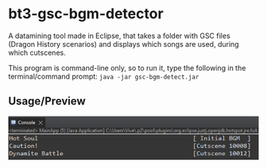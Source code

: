 # bt3-gsc-bgm-detector
A datamining tool made in Eclipse, that takes a folder with GSC files (Dragon History scenarios) and displays which songs are used, during which cutscenes.  
  
This program is command-line only, so to run it, type the following in the terminal/command prompt: ``java -jar gsc-bgm-detect.jar``

## Usage/Preview
![preview1](https://github.com/ViveTheModder/bt3-gsc-bgm-detector/blob/main/img/demo.png)